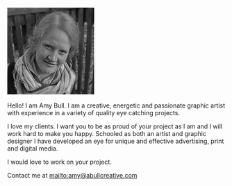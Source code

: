 ![Amy](/images/amy.jpg)

Hello! I am Amy Bull. I am a creative, energetic and passionate graphic artist with experience in a variety of quality eye catching projects. 

I love my clients. I want you to be as proud of your project as I am and I will work hard to make you happy. Schooled as both an artist and graphic designer I have developed an eye for unique and effective advertising, print and digital media.   

I would love to work on your project. 

Contact me at <mailto:amy@abullcreative.com> 

